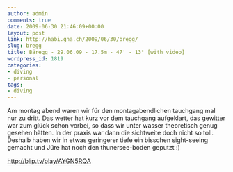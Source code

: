 ```yaml
---
author: admin
comments: true
date: 2009-06-30 21:46:09+00:00
layout: post
link: http://habi.gna.ch/2009/06/30/bregg/
slug: bregg
title: Bäregg - 29.06.09 - 17.5m - 47' - 13° [with video]
wordpress_id: 1819
categories:
- diving
- personal
tags:
- diving
---
```


Am montag abend waren wir für den montagabendlichen tauchgang mal nur zu dritt. Das wetter hat kurz vor dem tauchgang aufgeklart, das gewitter war zum glück schon vorbei, so dass wir unter wasser theoretisch genug gesehen hätten. In der praxis war dann die sichtweite doch nicht so toll. Deshalb haben wir in etwas geringerer tiefe ein bisschen sight-seeing gemacht und Jüre hat noch den thunersee-boden geputzt :)

http://blip.tv/play/AYGN5RQA
